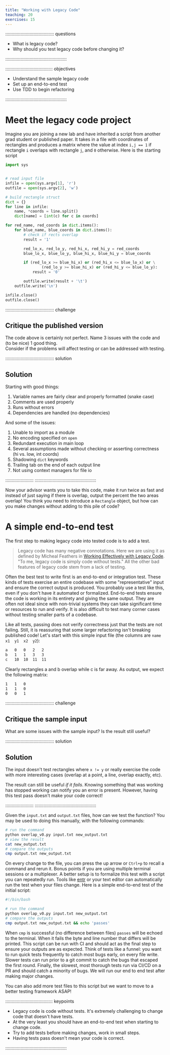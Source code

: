 ```yaml
---
title: "Working with Legacy Code"
teaching: 20
exercises: 15
---
```


:::::::::::::::::::::::::::::::::::::: questions 

- What is legacy code?
- Why should you test legacy code before changing it?

::::::::::::::::::::::::::::::::::::::::::::::::

::::::::::::::::::::::::::::::::::::: objectives

- Understand the sample legacy code
- Set up an end-to-end test
- Use TDD to begin refactoring

::::::::::::::::::::::::::::::::::::::::::::::::




# Meet the legacy code project

Imagine you are joining a new lab and have inherited a script from
another grad student or published paper.  It takes in a file with coordinates
of rectangles and produces a matrix where the value at index `i,j == 1` if rectangle
`i` overlaps with rectangle `j`, and `0` otherwise.  Here is the starting script

```python
import sys


# read input file
infile = open(sys.argv[1], 'r')
outfile = open(sys.argv[2], 'w')

# build rectangle struct
dict = {}
for line in infile:
    name, *coords = line.split()
    dict[name] = [int(c) for c in coords]

for red_name, red_coords in dict.items():
    for blue_name, blue_coords in dict.items():
        # check if rects overlap
        result = '1'

        red_lo_x, red_lo_y, red_hi_x, red_hi_y = red_coords
        blue_lo_x, blue_lo_y, blue_hi_x, blue_hi_y = blue_coords

        if (red_lo_x >= blue_hi_x) or (red_hi_x <= blue_lo_x) or \
                (red_lo_y >= blue_hi_x) or (red_hi_y <= blue_lo_y):
            result = '0'

        outfile.write(result + '\t')
    outfile.write('\n')

infile.close()
outfile.close()
```

:::::::::::::::::::::::::::::::::::::: challenge 

## Critique the published version

The code above is certainly not perfect.  Name 3 issues with the code and (to be nice) 1 good thing.  
Consider if the problems will affect testing or can
be addressed with testing.

:::::::::::::::::::::::::::::::::::::: solution 

## Solution
Starting with good things:
1. Variable names are fairly clear and properly formatted (snake case)
2. Comments are used properly
3. Runs without errors
4. Dependencies are handled (no dependencies)

And some of the issues:
1. Unable to import as a module
2. No encoding specified on `open`
3. Redundant execution in main loop
4. Several assumptions made without checking or asserting correctness (hi vs. low, int coords)
5. Shadowing `dict` keywords
6. Trailing tab on the end of each output line
7. Not using context managers for file io

::::::::::::::::::::::
::::::::::::::::::::::::::::::::::::::::::::::::


Now your advisor wants you to take this code, make it run twice as fast and
instead of just saying if there is overlap, output the percent the two areas
overlap!  You think you need to introduce a `Rectangle` object, but how can you
make changes without adding to this pile of code?

# A simple end-to-end test

The first step to making legacy code into tested code is to add a test.

> Legacy code has many negative connotations.  Here we are using it as defined
> by Micheal Feathers in [Working Effectively with Legacy Code](https://learning.oreilly.com/library/view/working-effectively-with/0131177052/).
> "To me, legacy code is simply code without tests."  All the other bad features
> of legacy code stem from a lack of testing.

Often the best test to write first is an end-to-end or integration test.  These
kinds of tests exercise an entire codebase with some "representative" input and
ensure the correct output is produced.  You probably use a test like this, even
if you don't have it automated or formalized.  End-to-end tests ensure the code
is working in its entirety and giving the same output.  They are often not
ideal since with non-trivial systems they can take significant time or
resources to run and verify.  It is also difficult to test many corner
cases without testing smaller parts of a codebase.

Like all tests, passing does not verify correctness just that the tests are not
failing.  Still, it is reassuring that some larger refactoring isn't breaking
published code!  Let's start with this simple input file (the columns are `name	x1	y1	x2	y2`):
```input.txt
a	0	0	2	2
b	1	1	3	3
c	10	10	11	11
```
Clearly rectangles a and b overlap while c is far away.  As output, we expect
the following matrix:
```output.txt
1	1	0	
1	1	0	
0	0	1	
```

:::::::::::::::::::::::::::::::::::::: challenge 

## Critique the sample input

What are some issues with the sample input?  Is the result still useful?

:::::::::::::::::::::::::::::::::::::: solution 

## Solution
The input doesn't test rectangles where `x != y` or really exercise the
code with more interesting cases (overlap at a point, a line, overlap exactly, etc).

The result can still be useful *if it fails*.  Knowing something that was
working has stopped working can notify you an error is present.  However,
having this test pass doesn't make your code correct!

::::::::::::::::::::::
::::::::::::::::::::::::::::::::::::::::::::::::


Given the `input.txt` and `output.txt` files, how can we test the function?
You may be used to doing this manually, with the following commands:
```bash
# run the command
python overlap_v0.py input.txt new_output.txt
# view the result
cat new_output.txt
# compare the outputs
cmp output.txt new_output.txt
```

On every change to the file, you can press the up arrow or `Ctrl+p` to recall
a command and rerun it.  Bonus points if you are using multiple terminal sessions
or a multiplexer.  A better setup is to formalize this test with a script you
can repeatedly run.  Tools like [entr](https://github.com/eradman/entr) or your
text editor can automatically run the test when your files change.  Here is a
simple end-to-end test of the initial script:
```bash
#!/bin/bash

# run the command
python overlap_v0.py input.txt new_output.txt
# compare the outputs
cmp output.txt new_output.txt && echo 'passes'
```
When `cmp` is successful (no difference between files) `passes` will be echoed to
the terminal.  When it fails the byte and line number that differs will be
printed.  This script can be run with CI and should act as the final step to
ensure your outputs are as expected.  Think of tests like a funnel: you want to
run quick tests frequently to catch most bugs early, on every file write. Slower
tests can run prior to a git commit to catch the bugs that escaped the first round.
Finally, the slowest, most thorough tests run via CI/CD on a PR and should
catch a minority of bugs.  We will run our end to end test after making major changes.

You can also add more test files to this script but we want to move to a better
testing framework ASAP!






::::::::::::::::::::::::::::::::::::: keypoints 

- Legacy code is code without tests. It's extremely challenging to change code that doesn't have tests.
- At the very least you should have an end-to-end test when starting to change code.
- Try to add tests before making changes, work in small steps.
- Having tests pass doesn't mean your code is correct.

::::::::::::::::::::::::::::::::::::::::::::::::
